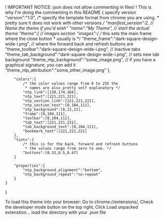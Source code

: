 ! IMPORTANT NOTICE: json does not allow commenting in files!
! This is why I'm doing the commenting in this README
{
	specify version
	"version":"1.0",
	/* specify the template format from chrome you are using.
	 * pretty sure it does not work with other versions */
	"manifest_version":2,
	// Name the theme if you'd wish"
	"name":"My Theme",
	// start the actual theme
	"theme":{
		// images section
		"images":{
			/* this sets the main frame where the close button
			 * usually is */
			"theme_frame":"dark-square-design-wide-i.png",
			// where the forward back and refresh buttons are
			"theme_toolbar":"dark-square-design-wide-i.png",
			// inactive tabs
			"theme_tab_background":"dark-square-design-wide-i.png",
			// sets new tab background
			"theme_ntp_background":"some_image.png",
			// if you have a graphical signature, you can add it
			"theme_ntp_attribution":"some_other_image.png"
		},

		"colors":{
			/* the color values range from 0 to 255 the
			 * names are also pretty self explanatory */
			"ntp_link":[130,174,164],
			"ntp_text":[221,221,221],
			"ntp_section_link":[221,221,221],
			"ntp_section_text":[0,104,111],
			"ntp_background":[0,12,21],
			"frame":[0,104,111],
			"toolbar":[0,104,111],
			"tab_text":[221,221,221],
			"tab_background_text":[0,104,111],
			"bookmark_text":[221,221,221]
		},
		"tints":{
			/* this is for the back, forward and refresh buttons
			 * the values range from zero to one. */
			"buttons":[0.33,0.5,0.47]
		}

		"properties":{
			"ntp_background_alignment":"bottom",
			"ntp_background_repeat":"no-repeat"
		}
	}
}


To load this theme into your browser:
	Go to chrome://extensions/,
	Check the developer mode button on the top right,
	Click Load unpacked extenstion...
	load the directory with your .json file
